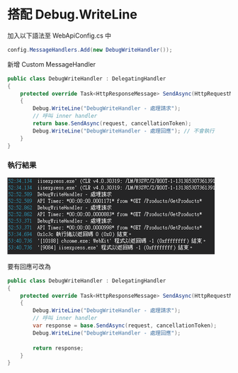 # 搭配 Debug.WriteLine

加入以下語法至 WebApiConfig.cs 中

```csharp
config.MessageHandlers.Add(new DebugWriteHandler());
```

新增 Custom MessageHandler

```csharp
public class DebugWriteHandler : DelegatingHandler
{
    protected override Task<HttpResponseMessage> SendAsync(HttpRequestMessage request, CancellationToken cancellationToken)
    {
        Debug.WriteLine("DebugWriteHandler - 處理請求");
        // 呼叫 inner handler
        return base.SendAsync(request, cancellationToken);
        Debug.WriteLine("DebugWriteHandler - 處理回應"); // 不會執行
    }
}
```

### 執行結果

![Text](_images/05.png)

要有回應可改為

```csharp
public class DebugWriteHandler : DelegatingHandler
{
    protected override Task<HttpResponseMessage> SendAsync(HttpRequestMessage request, CancellationToken cancellationToken)
    {
        Debug.WriteLine("DebugWriteHandler - 處理請求");
        // 呼叫 inner handler
        var response = base.SendAsync(request, cancellationToken);
        Debug.WriteLine("DebugWriteHandler - 處理回應");

        return response;
    }
}
```
